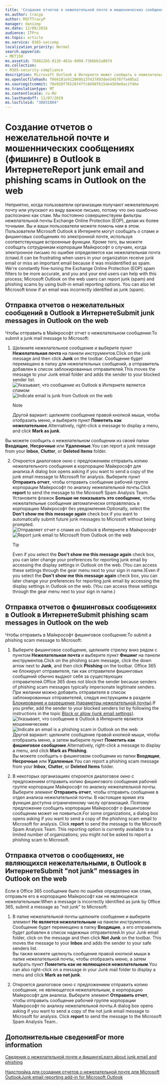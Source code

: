 ```yaml
---
title: 'Создание отчетов о нежелательной почте и мошеннических сообщениях (фишинге) в Outlook в Интернете '
ms.author: tracyp
author: MSFTTracyP
manager: dansimp
ms.date: 12/09/2016
audience: ITPro
ms.topic: article
ms.service: O365-seccomp
localization_priority: Normal
search.appverid:
- MET150
ms.assetid: 758822b5-0126-463a-9d08-7366bb2a807d
ms.collection:
- M365-security-compliance
description: Microsoft Outlook в Интернете может сообщать о нежелательной почте и phishing-атаках с помощью встроенных параметров отчетов электронной почты. Вы также можете сообщить корпорации Майкрософт, что сообщение было неправильно определено как нежелательное (спам).
ms.openlocfilehash: f066181e912060b137437893dee545787fa405a2
ms.sourcegitcommit: 70e920f76526f47fc849df615de4569e0ac2f4be
ms.translationtype: MT
ms.contentlocale: ru-RU
ms.lasthandoff: 11/07/2019
ms.locfileid: "38031804"
---
```

# <a name="report-junk-email-and-phishing-scams-in-outlook-on-the-web"></a><span data-ttu-id="32d5a-104">Создание отчетов о нежелательной почте и мошеннических сообщениях (фишинге) в Outlook в Интернете</span><span class="sxs-lookup"><span data-stu-id="32d5a-104">Report junk email and phishing scams in Outlook on the web</span></span> 

<span data-ttu-id="32d5a-p102">Неприятно, когда пользователи организации получают нежелательную почту или упускают из виду важное письмо, потому что оно ошибочно распознано как спам. Мы постоянно совершенствуем фильтры нежелательной почты Exchange Online Protection (EOP), делая их более точными. Вы и ваши пользователи можете помочь нам в этом. Пользователи Microsoft Outlook в Интернете могут сообщать о спаме и фишинговых сообщениях по электронной почте, используя соответствующие встроенные функции. Кроме того, вы можете сообщать сотрудникам корпорации Майкрософт о случаях, когда электронное письмо по ошибке определяется как нежелательная почта (спам).</span><span class="sxs-lookup"><span data-stu-id="32d5a-p102">It can be frustrating when users in your organization receive junk email or miss an important email because it was misidentified as spam. We're constantly fine-tuning the Exchange Online Protection (EOP) spam filters to be more accurate, and you and your end users can help with this process; Microsoft Outlook on the web users can report junk (spam) and phishing scams by using built-in email reporting options. You can also let Microsoft know if an email was incorrectly identified as junk (spam).</span></span>
  
## <a name="submit-junk-messages-in-outlook-on-the-web"></a><span data-ttu-id="32d5a-108">Отправка отчетов о нежелательных сообщений в Outlook в Интернете</span><span class="sxs-lookup"><span data-stu-id="32d5a-108">Submit junk messages in Outlook on the web</span></span>

<span data-ttu-id="32d5a-109">Чтобы отправить в Майкрософт отчет о нежелательном сообщении:</span><span class="sxs-lookup"><span data-stu-id="32d5a-109">To submit a junk mail message to Microsoft:</span></span>
  
1. <span data-ttu-id="32d5a-110">Щелкните нежелательное сообщение и выберите пункт **Нежелательная почта** на панели инструментов.</span><span class="sxs-lookup"><span data-stu-id="32d5a-110">Click on the junk message and then click **Junk** on the toolbar.</span></span> <span data-ttu-id="32d5a-111">Сообщение будет перемещено в папку для нежелательных сообщений, а отправитель добавлен в список заблокированных отправителей.</span><span class="sxs-lookup"><span data-stu-id="32d5a-111">This moves the message to your Junk email folder and adds the sender to your blocked sender list.</span></span> 
    <span data-ttu-id="32d5a-112">![Указывает, что сообщение из Outlook в Интернете является спамом](../media/a10ae792-aab6-4374-a041-6c3f732eb2e3.png)</span><span class="sxs-lookup"><span data-stu-id="32d5a-112">![Indicate email is junk from Outlook on the web](../media/a10ae792-aab6-4374-a041-6c3f732eb2e3.png)</span></span>
  
    > [!NOTE]
    > <span data-ttu-id="32d5a-113">Другой вариант: щелкните сообщение правой кнопкой мыши, чтобы отобразить меню, и выберите пункт **Пометить как нежелательное**.</span><span class="sxs-lookup"><span data-stu-id="32d5a-113">Alternatively, right-click a message to display a menu, and click **Mark as junk**.</span></span> 
  
<span data-ttu-id="32d5a-114">Вы можете сообщить о нежелательном сообщении из своей папки **Входящие**, **Несрочные** или **Удаленные**.</span><span class="sxs-lookup"><span data-stu-id="32d5a-114">You can report a junk message from your **Inbox**, **Clutter**, or **Deleted Items** folder.</span></span> 
  
2. <span data-ttu-id="32d5a-115">Откроется диалоговое окно с предложением отправить копию нежелательного сообщения в корпорацию Майкрософт для анализа.</span><span class="sxs-lookup"><span data-stu-id="32d5a-115">A dialog box opens asking if you want to send a copy of the junk email message to Microsoft for analysis.</span></span> <span data-ttu-id="32d5a-116">Выберите пункт **Отправить отчет**, чтобы отправить сообщение рабочей группе корпорации Майкрософт по анализу нежелательной почты.</span><span class="sxs-lookup"><span data-stu-id="32d5a-116">Click **report** to send the message to the Microsoft Spam Analysis Team.</span></span> <span data-ttu-id="32d5a-117">Установите флажок **Больше не показывать это сообщение**, чтобы нежелательные сообщения автоматически отправлялась в корпорацию Майкрософт без уведомления.</span><span class="sxs-lookup"><span data-stu-id="32d5a-117">Optionally, select the **Don't show me this message again** check box if you want to automatically submit future junk messages to Microsoft without being prompted.</span></span> 
    <span data-ttu-id="32d5a-118">![Отправляет отчет о спаме из Outlook в Интернете в Майкрософт](../media/e8d3a9f9-6eb6-4309-ba6d-643dffdb6a33.png)</span><span class="sxs-lookup"><span data-stu-id="32d5a-118">![Report junk email to Microsoft from Outlook on the web](../media/e8d3a9f9-6eb6-4309-ba6d-643dffdb6a33.png)</span></span>
  
    > [!TIP]
    > <span data-ttu-id="32d5a-p105">Even if you select the **Don't show me this message again** check box, you can later change your preferences for reporting junk email by accessing the display settings in Outlook on the web. (You can access these settings through the gear menu next to your sign in name.)</span><span class="sxs-lookup"><span data-stu-id="32d5a-p105">Even if you select the **Don't show me this message again** check box, you can later change your preferences for reporting junk email by accessing the display settings in Outlook on the web. (You can access these settings through the gear menu next to your sign in name.)</span></span> 
  
## <a name="submit-phishing-scam-messages-in-outlook-on-the-web"></a><span data-ttu-id="32d5a-121">Отправка отчетов о фишинговых сообщениях в Outlook в Интернете</span><span class="sxs-lookup"><span data-stu-id="32d5a-121">Submit phishing scam messages in Outlook on the web</span></span>

<span data-ttu-id="32d5a-122">Чтобы отправить в Майкрософт фишинговое сообщение:</span><span class="sxs-lookup"><span data-stu-id="32d5a-122">To submit a phishing scam message to Microsoft:</span></span>
  
1. <span data-ttu-id="32d5a-123">Выберите фишинговое сообщение, щелкните стрелку вниз рядом с пунктом **Нежелательная почта** и выберите пункт **Фишинг** на панели инструментов.</span><span class="sxs-lookup"><span data-stu-id="32d5a-123">Click on the phishing scam message, click the down arrow next to **Junk**, and then click **Phishing** on the toolbar.</span></span> <span data-ttu-id="32d5a-124">Office 365 не блокирует отправителя, так как отправители фишинговых сообщений обычно выдают себя за существующих отправителей.</span><span class="sxs-lookup"><span data-stu-id="32d5a-124">Office 365 does not block the sender because senders of phishing scam messages typically impersonate legitimate senders.</span></span> <span data-ttu-id="32d5a-125">При желании можно добавить отправителя в список заблокированных отправителей, следуя инструкциям в разделе [Блокирование и разрешение (параметры нежелательной почты)](https://go.microsoft.com/fwlink/?LinkId=627572).</span><span class="sxs-lookup"><span data-stu-id="32d5a-125">If you prefer, add the sender to your blocked senders list by following the instructions in the topic [Block or allow (junk email settings)](https://go.microsoft.com/fwlink/?LinkId=627572).</span></span> 
    <span data-ttu-id="32d5a-126">![Указывает, что сообщение в Outlook в Интернете является мошенническим](../media/959bb577-341c-41ee-a159-e46600b2cf8a.png)</span><span class="sxs-lookup"><span data-stu-id="32d5a-126">![Indicate an email is a phishing scam in Outlook on the web](../media/959bb577-341c-41ee-a159-e46600b2cf8a.png)</span></span><br/><span data-ttu-id="32d5a-127">Другой вариант: щелкните сообщение правой кнопкой мыши, чтобы отобразить меню, а затем выберите пункт **Пометить как фишинговое сообщение**.</span><span class="sxs-lookup"><span data-stu-id="32d5a-127">Alternatively, right-click a message to display a menu, and click **Mark as Phishing**.</span></span><br/><span data-ttu-id="32d5a-128">Вы можете сообщить о фишинговом сообщении из папки **Входящие**, **Несрочные** или **Удаленные**.</span><span class="sxs-lookup"><span data-stu-id="32d5a-128">You can report a phishing scam message from your **Inbox**, **Clutter**, or **Deleted Items** folder.</span></span> 
  
2. <span data-ttu-id="32d5a-p107">В некоторых организациях откроется диалоговое окно с предложением отправить копию фишингового сообщения рабочей группе корпорации Майкрософт по анализу нежелательной почты. Выберите элемент **Отправить отчет**, чтобы отправить сообщение в отдел анализа нежелательной почты. В настоящее время эта функция доступна ограниченному числу организаций. Поэтому предложение сообщить корпорации Майкрософт о фишинговом сообщении может не появиться.</span><span class="sxs-lookup"><span data-stu-id="32d5a-p107">For some organizations, a dialog box opens asking if you want to send a copy of the phishing scam email to Microsoft for analysis. Click **report** to send the message to the Microsoft Spam Analysis Team. This reporting option is currently available to a limited number of organizations; you might not be asked to report a phishing scam to Microsoft.</span></span> 
    
## <a name="submit-not-junk-messages-in-outlook-on-the-web"></a><span data-ttu-id="32d5a-132">Отправка отчетов о сообщениях, не являющихся нежелательными, в Outlook в Интернете</span><span class="sxs-lookup"><span data-stu-id="32d5a-132">Submit "not junk" messages in Outlook on the web</span></span>

<span data-ttu-id="32d5a-133">Если в Office 365 сообщение было по ошибке определено как спам, отправьте его в корпорацию Майкрософт как не являющееся нежелательным:</span><span class="sxs-lookup"><span data-stu-id="32d5a-133">When a message is incorrectly identified as junk by Office 365, submit a message as "not junk" to Microsoft:</span></span>
  
1. <span data-ttu-id="32d5a-p108">В папке нежелательной почты щелкните сообщение и выберите элемент **Не является нежелательным** на панели инструментов. Сообщение будет перемещено в папку **Входящие**, а его отправитель будет добавлен в список надежных отправителей.</span><span class="sxs-lookup"><span data-stu-id="32d5a-p108">In your Junk email folder, click on the message and then click **Not Junk** on the toolbar. This moves the message to your **Inbox** and adds the sender to your safe senders list. </span></span><br/><span data-ttu-id="32d5a-136">Вы также можете щелкнуть сообщение правой кнопкой мыши в папке нежелательной почты, чтобы отобразить меню, а затем выбрать пункт **Пометить как не являющееся нежелательным**.</span><span class="sxs-lookup"><span data-stu-id="32d5a-136">You can also right-click on a message in your Junk mail folder to display a menu and click **Mark as not junk**.</span></span> 
  
2. <span data-ttu-id="32d5a-p109">Откроется диалоговое окно с предложением отправить копию сообщения, не являющегося нежелательным, в корпорацию Майкрософт для анализа. Выберите элемент **Отправить отчет**, чтобы отправить сообщение рабочей группе корпорации Майкрософт по анализу нежелательной почты.</span><span class="sxs-lookup"><span data-stu-id="32d5a-p109">A dialog box opens asking if you want to send a copy of the not junk email message to Microsoft for analysis. Click **report** to send the message to the Microsoft Spam Analysis Team..</span></span> 
    
## <a name="for-more-information"></a><span data-ttu-id="32d5a-139">Дополнительные сведения</span><span class="sxs-lookup"><span data-stu-id="32d5a-139">For more information</span></span>

[<span data-ttu-id="32d5a-140">Сведения о нежелательной почте и фишинге</span><span class="sxs-lookup"><span data-stu-id="32d5a-140">Learn about junk email and phishing</span></span>](https://go.microsoft.com/fwlink/p/?LinkId=270068)

[<span data-ttu-id="32d5a-141">Надстройка для создания отчетов о нежелательной почте для Microsoft Outlook</span><span class="sxs-lookup"><span data-stu-id="32d5a-141">Junk email reporting add-in for Microsoft Outlook</span></span>](https://docs.microsoft.com/office365/securitycompliance/junk-email-reporting-add-in-for-microsoft-outlook)
  
  

